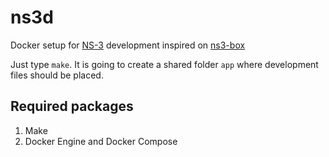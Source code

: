 # ns3d 

Docker setup for [NS-3](https://www.nsnam.org/) development inspired on [ns3-box](https://github.com/adeelahmadk/ns3-box)

Just type `make`. It is going to create a shared folder `app` where development files should be placed.

## Required packages

1. Make
1. Docker Engine and Docker Compose